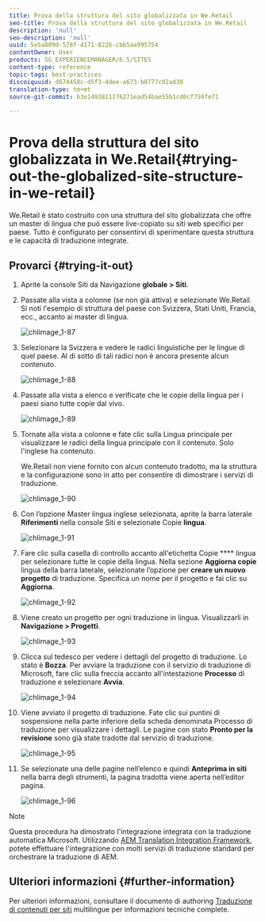 ```yaml
---
title: Prova della struttura del sito globalizzata in We.Retail
seo-title: Prova della struttura del sito globalizzata in We.Retail
description: 'null'
seo-description: 'null'
uuid: 5e5a809d-578f-4171-8226-cb65aa995754
contentOwner: User
products: SG_EXPERIENCEMANAGER/6.5/SITES
content-type: reference
topic-tags: best-practices
discoiquuid: d674458c-d5f3-4dee-a673-b0777c02ad30
translation-type: tm+mt
source-git-commit: b3e1493811176271ead54bae55b1cd0cf759fe71

---
```



# Prova della struttura del sito globalizzata in We.Retail{#trying-out-the-globalized-site-structure-in-we-retail}

We.Retail è stato costruito con una struttura del sito globalizzata che offre un master di lingua che può essere live-copiato su siti web specifici per paese. Tutto è configurato per consentirvi di sperimentare questa struttura e le capacità di traduzione integrate.

## Provarci {#trying-it-out}

1. Aprite la console Siti da Navigazione **globale > Siti**.
1. Passate alla vista a colonne (se non già attiva) e selezionate We.Retail. Si noti l&#39;esempio di struttura del paese con Svizzera, Stati Uniti, Francia, ecc., accanto ai master di lingua.

   ![chlimage_1-87](assets/chlimage_1-87a.png)

1. Selezionare la Svizzera e vedere le radici linguistiche per le lingue di quel paese. Al di sotto di tali radici non è ancora presente alcun contenuto.

   ![chlimage_1-88](assets/chlimage_1-88a.png)

1. Passate alla vista a elenco e verificate che le copie della lingua per i paesi siano tutte copie dal vivo.

   ![chlimage_1-89](assets/chlimage_1-89a.png)

1. Tornate alla vista a colonne e fate clic sulla Lingua principale per visualizzare le radici della lingua principale con il contenuto. Solo l&#39;inglese ha contenuto.

   We.Retail non viene fornito con alcun contenuto tradotto, ma la struttura e la configurazione sono in atto per consentire di dimostrare i servizi di traduzione.

   ![chlimage_1-90](assets/chlimage_1-90a.png)

1. Con l’opzione Master lingua inglese selezionata, aprite la barra laterale **Riferimenti** nella console Siti e selezionate Copie **lingua**.

   ![chlimage_1-91](assets/chlimage_1-91.png)

1. Fare clic sulla casella di controllo accanto all&#39;etichetta Copie **** lingua per selezionare tutte le copie della lingua. Nella sezione **Aggiorna copie** lingua della barra laterale, selezionate l’opzione per **creare un nuovo progetto** di traduzione. Specifica un nome per il progetto e fai clic su **Aggiorna**.

   ![chlimage_1-92](assets/chlimage_1-92.png)

1. Viene creato un progetto per ogni traduzione in lingua. Visualizzarli in **Navigazione > Progetti**.

   ![chlimage_1-93](assets/chlimage_1-93.png)

1. Clicca sul tedesco per vedere i dettagli del progetto di traduzione. Lo stato è **Bozza**. Per avviare la traduzione con il servizio di traduzione di Microsoft, fare clic sulla freccia accanto all&#39;intestazione **Processo** di traduzione e selezionare **Avvia**.

   ![chlimage_1-94](assets/chlimage_1-94.png)

1. Viene avviato il progetto di traduzione. Fate clic sui puntini di sospensione nella parte inferiore della scheda denominata Processo di traduzione per visualizzare i dettagli. Le pagine con stato **Pronto per la revisione** sono già state tradotte dal servizio di traduzione.

   ![chlimage_1-95](assets/chlimage_1-95.png)

1. Se selezionate una delle pagine nell’elenco e quindi **Anteprima in siti** nella barra degli strumenti, la pagina tradotta viene aperta nell’editor pagina.

   ![chlimage_1-96](assets/chlimage_1-96.png)

>[!NOTE]
>
>Questa procedura ha dimostrato l&#39;integrazione integrata con la traduzione automatica Microsoft. Utilizzando [AEM Translation Integration Framework](/help/sites-administering/translation.md), potete effettuare l&#39;integrazione con molti servizi di traduzione standard per orchestrare la traduzione di AEM.

## Ulteriori informazioni {#further-information}

Per ulteriori informazioni, consultare il documento di authoring [Traduzione di contenuti per siti](/help/sites-administering/translation.md) multilingue per informazioni tecniche complete.
